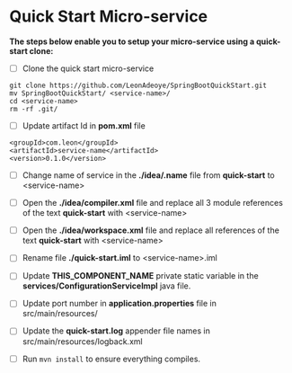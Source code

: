 # Quick Start Micro-service

**The steps below enable you to setup your micro-service using a quick-start clone:**

- [ ] Clone the quick start micro-service
```
git clone https://github.com/LeonAdeoye/SpringBootQuickStart.git
mv SpringBootQuickStart/ <service-name>/
cd <service-name>
rm -rf .git/
```

- [ ] Update artifact Id in **pom.xml** file
```
<groupId>com.leon</groupId>
<artifactId>service-name</artifactId>
<version>0.1.0</version>
```

- [ ] Change name of service in the **./idea/.name** file from **quick-start** to \<service-name>

- [ ] Open the **./idea/compiler.xml** file and replace all 3 module references of the text **quick-start** with \<service-name>

- [ ] Open the **./idea/workspace.xml** file and replace all references of the text **quick-start** with \<service-name>

- [ ] Rename file **./quick-start.iml** to \<service-name>.iml

- [ ] Update **THIS_COMPONENT_NAME** private static variable in the **services/ConfigurationServiceImpl** java file.

- [ ] Update port number in **application.properties** file in src/main/resources/

- [ ] Update the **quick-start.log** appender file names in src/main/resources/logback.xml

- [ ] Run `mvn install` to ensure everything compiles.
